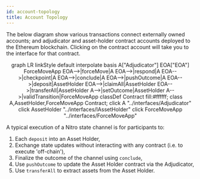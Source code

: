 ```yaml
---
id: account-topology
title: Account Topology
---
```



The below diagram show various transactions connect externally owned accounts; and adjudicator and asset-holder contract accounts deployed to the Ethereum blockchain. Clicking on the contract account will take you to the interface for that contract.

<div class="mermaid" align="center">
graph LR
linkStyle default interpolate basis
A["Adjudicator"]
EOA["EOA"]
ForceMoveApp
EOA-->|forceMove|A
EOA-->|respond|A
EOA-->|checkpoint|A
EOA-->|conclude|A
EOA-->|pushOutcome|A
EOA-->|deposit|AssetHolder
EOA-->|claimAll|AssetHolder
EOA-->|transferAll|AssetHolder
A-->|setOutcome|AssetHolder
A-->|validTransition|ForceMoveApp
classDef Contract fill:#ffffff;
class A,AssetHolder,ForceMoveApp Contract;
click A "../interfaces/Adjudicator"
click AssetHolder "../interfaces/IAssetHolder"
click ForceMoveApp "../interfaces/ForceMoveApp"
</div>

A typical execution of a Nitro state channel is for participants to:

1. Each `deposit` into an Asset Holder,
2. Exchange state updates without interacting with any contract (i.e. to execute 'off-chain'),
3. Finalize the outcome of the channel using `conclude`,
4. Use `pushOutcome` to update the Asset Holder contract via the Adjudicator,
5. Use `transferAll` to extract assets from the Asset Holder.
